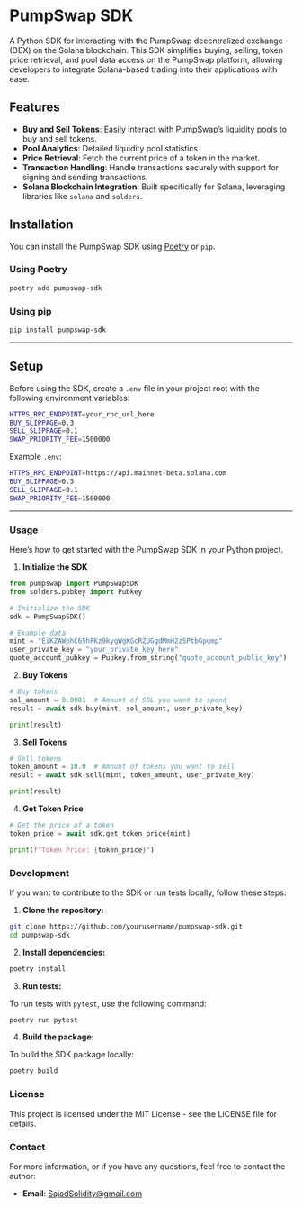 # PumpSwap SDK

A Python SDK for interacting with the PumpSwap decentralized exchange (DEX) on the Solana blockchain. This SDK simplifies buying, selling, token price retrieval, and pool data access on the PumpSwap platform, allowing developers to integrate Solana-based trading into their applications with ease.

## Features

- **Buy and Sell Tokens**: Easily interact with PumpSwap’s liquidity pools to buy and sell tokens.
- **Pool Analytics**: Detailed liquidity pool statistics
- **Price Retrieval**: Fetch the current price of a token in the market.
- **Transaction Handling**: Handle transactions securely with support for signing and sending transactions.
- **Solana Blockchain Integration**: Built specifically for Solana, leveraging libraries like `solana` and `solders`.

## Installation

You can install the PumpSwap SDK using [Poetry](https://python-poetry.org/) or `pip`.

### Using Poetry

```bash
poetry add pumpswap-sdk
```

### Using pip

```bash
pip install pumpswap-sdk
```


---

## Setup

Before using the SDK, create a `.env` file in your project root with the following environment variables:

```bash
HTTPS_RPC_ENDPOINT=your_rpc_url_here
BUY_SLIPPAGE=0.3
SELL_SLIPPAGE=0.1
SWAP_PRIORITY_FEE=1500000
```

Example `.env`:

```bash
HTTPS_RPC_ENDPOINT=https://api.mainnet-beta.solana.com
BUY_SLIPPAGE=0.3
SELL_SLIPPAGE=0.1
SWAP_PRIORITY_FEE=1500000
```

---

### Usage

Here’s how to get started with the PumpSwap SDK in your Python project.

1. **Initialize the SDK**

```python
from pumpswap import PumpSwapSDK
from solders.pubkey import Pubkey

# Initialize the SDK
sdk = PumpSwapSDK()

# Example data
mint = "EiKZAWphC65hFKz9kygWgKGcRZUGgdMmH2zSPtbGpump"
user_private_key = "your_private_key_here"
quote_account_pubkey = Pubkey.from_string("quote_account_public_key")
```

2. **Buy Tokens**

```python
# Buy tokens
sol_amount = 0.0001  # Amount of SOL you want to spend
result = await sdk.buy(mint, sol_amount, user_private_key)

print(result)
```

3. **Sell Tokens**

```python
# Sell tokens
token_amount = 10.0  # Amount of tokens you want to sell
result = await sdk.sell(mint, token_amount, user_private_key)

print(result)
```

4. **Get Token Price**

```python
# Get the price of a token
token_price = await sdk.get_token_price(mint)

print(f"Token Price: {token_price}")
```

### Development

If you want to contribute to the SDK or run tests locally, follow these steps:

1. **Clone the repository:**

```bash
git clone https://github.com/yourusername/pumpswap-sdk.git
cd pumpswap-sdk
```

2. **Install dependencies:**

```bash
poetry install
```

3. **Run tests:**

To run tests with `pytest`, use the following command:

```bash
poetry run pytest
```

4. **Build the package:**

To build the SDK package locally:

```bash
poetry build
```

### License

This project is licensed under the MIT License - see the LICENSE file for details.



### Contact

For more information, or if you have any questions, feel free to contact the author:
- **Email**: SajadSolidity@gmail.com
